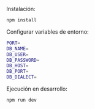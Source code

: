 
Instalación:
```bash
npm install
```

Configurar variables de entorno:
```bash
PORT=
DB_NAME=
DB_USER=
DB_PASSWORD=
DB_HOST=
DB_PORT=
DB_DIALECT=
```


Ejecución en desarrollo:
```bash
npm run dev
```